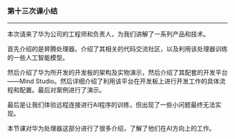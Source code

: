 ### 第十三次课小结
---------------

​	本次请来了华为公司的工程师和负责人，为我们讲解了一系列产品和技术。

​	首先介绍的是昇腾处理器。介绍了其相关的代码交流社区，以及利用该处理器训练的一些人工智能模型。

​	然后介绍了华为所开发的开发板的架构及实物演示，然后介绍了其配套的开发平台——Mind Studio。然后详细介绍了利用该平台在开发板上进行开发工作的具体流程和配置。最后对案例进行了演示。

​	最后是让我们体验远程连接进行AI程序的训练，但出现了一些小问题最终无法实现。

​	本节课对华为处理器这部分进行了很多介绍，了解了他们在AI方向上的工作。